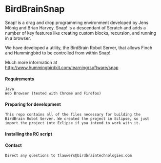 BirdBrainSnap
================

Snap! is a drag and drop programming environment developed by Jens Mönig and Brian Harvey. Snap! is a descendant of Scratch and adds a number of key features like creating custom blocks, recursion, and running in a browser.

We have developed a utility, the BirdBrain Robot Server, that allows Finch and Hummingbird to be controlled from within Snap!. 

Much more information at http://www.hummingbirdkit.com/learning/software/snap

#### Requirements

	Java
	Web Browser (tested with Chrome and Firefox)

#### Preparing for development

	This repo contains all of the files necessary for building the BirdBrain Robot Server. We created the project in Eclipse, so just import the project into Eclipse if you intend to work with it.

#### Installing the RC script


#### Contact

	Direct any questions to tlauwers@birdbraintechnologies.com

